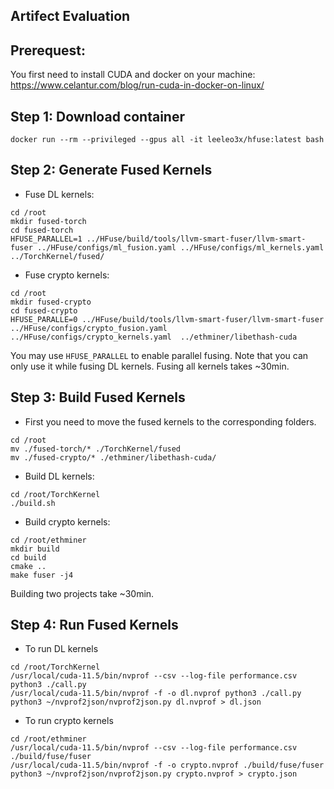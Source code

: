 ## Artifect Evaluation

## Prerequest:

You first need to install CUDA and docker on your machine: https://www.celantur.com/blog/run-cuda-in-docker-on-linux/

## Step 1: Download container

```
docker run --rm --privileged --gpus all -it leeleo3x/hfuse:latest bash
```

## Step 2: Generate Fused Kernels

- Fuse DL kernels:
```
cd /root
mkdir fused-torch
cd fused-torch
HFUSE_PARALLEL=1 ../HFuse/build/tools/llvm-smart-fuser/llvm-smart-fuser ../HFuse/configs/ml_fusion.yaml ../HFuse/configs/ml_kernels.yaml  ../TorchKernel/fused/
```


- Fuse crypto kernels:
```
cd /root
mkdir fused-crypto
cd fused-crypto
HFUSE_PARALLE=0 ../HFuse/build/tools/llvm-smart-fuser/llvm-smart-fuser ../HFuse/configs/crypto_fusion.yaml ../HFuse/configs/crypto_kernels.yaml  ../ethminer/libethash-cuda
```

You may use `HFUSE_PARALLEL` to enable parallel fusing. 
Note that you can only use it while fusing DL kernels. 
Fusing all kernels takes ~30min. 

## Step 3: Build Fused Kernels

- First you need to move the fused kernels to the corresponding folders.

```
cd /root
mv ./fused-torch/* ./TorchKernel/fused
mv ./fused-crypto/* ./ethminer/libethash-cuda/
```


- Build DL kernels:

```
cd /root/TorchKernel
./build.sh
```

- Build crypto kernels:


```
cd /root/ethminer
mkdir build
cd build
cmake ..
make fuser -j4
```

Building two projects take ~30min.

## Step 4: Run Fused Kernels

- To run DL kernels

```
cd /root/TorchKernel
/usr/local/cuda-11.5/bin/nvprof --csv --log-file performance.csv python3 ./call.py
/usr/local/cuda-11.5/bin/nvprof -f -o dl.nvprof python3 ./call.py
python3 ~/nvprof2json/nvprof2json.py dl.nvprof > dl.json
```

- To run crypto kernels

```
cd /root/ethminer
/usr/local/cuda-11.5/bin/nvprof --csv --log-file performance.csv ./build/fuse/fuser
/usr/local/cuda-11.5/bin/nvprof -f -o crypto.nvprof ./build/fuse/fuser
python3 ~/nvprof2json/nvprof2json.py crypto.nvprof > crypto.json
```

